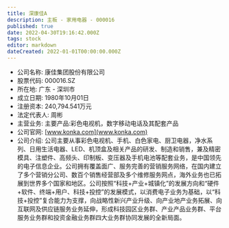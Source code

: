 ```yaml
---
title: 深康佳A
description: 主板 - 家用电器 - 000016
published: true
date: 2022-04-30T19:16:42.000Z
tags: stock
editor: markdown
dateCreated: 2022-01-01T00:00:00.000Z
---
```


- 公司名称: 康佳集团股份有限公司
- 股票代码: 000016.SZ
- 所在地: 广东 - 深圳市
- 成立日期: 1980年10月01日
- 注册资本: 240,794.541万元
- 法定代表人: 周彬
- 主营业务: 主要产品:彩色电视机，数字移动电话及其配套产品
- 公司官网: [www.konka.com](www.konka.com)
- 公司介绍: 公司主要从事彩色电视机、手机、白色家电、厨卫电器，净水系列、日用生活电器、LED、机顶盒及相关产品的研发、制造和销售，兼及精密模具、注塑件、高频头、印制板、变压器及手机电池等配套业务，是中国领先的电子信息企业。公司拥有覆盖面广、服务完善的营销服务网络，在国内建立了多个营销分公司、数百个销售经营部及多个维修服务网点，海外业务也已拓展到世界多个国家和地区。公司按照“科技+产业+城镇化”的发展方向和“硬件+软件、终端+用户、科技+投控”的发展模式，以消费电子业务为基础，以“科技+投控”复合能力为支撑，向战略性新兴产业升级、向产业地产业务拓展、向互联网及供应链服务业务延伸，形成科技园区业务群、产业产品业务群、平台服务业务群和投资金融业务群四大业务群协同发展的全新局面。



